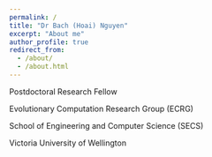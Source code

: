 ```yaml
---
permalink: /
title: "Dr Bach (Hoai) Nguyen"
excerpt: "About me"
author_profile: true
redirect_from: 
  - /about/
  - /about.html
---
```


Postdoctoral Research Fellow

Evolutionary Computation Research Group (ECRG)

School of Engineering and Computer Science (SECS)

Victoria University of Wellington

